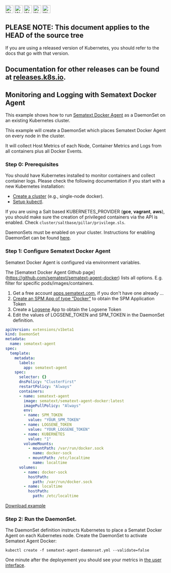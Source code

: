 <!-- BEGIN MUNGE: UNVERSIONED_WARNING -->

<!-- BEGIN STRIP_FOR_RELEASE -->

<img src="http://kubernetes.io/img/warning.png" alt="WARNING"
     width="25" height="25">
<img src="http://kubernetes.io/img/warning.png" alt="WARNING"
     width="25" height="25">
<img src="http://kubernetes.io/img/warning.png" alt="WARNING"
     width="25" height="25">
<img src="http://kubernetes.io/img/warning.png" alt="WARNING"
     width="25" height="25">
<img src="http://kubernetes.io/img/warning.png" alt="WARNING"
     width="25" height="25">

<h2>PLEASE NOTE: This document applies to the HEAD of the source tree</h2>

If you are using a released version of Kubernetes, you should
refer to the docs that go with that version.

Documentation for other releases can be found at
[releases.k8s.io](http://releases.k8s.io).
</strong>
--

<!-- END STRIP_FOR_RELEASE -->

<!-- END MUNGE: UNVERSIONED_WARNING -->

## Monitoring and Logging with Sematext Docker Agent 

This example shows how to run [Sematext Docker Agent](https://github.com/sematext/sematext-agent-docker) as a DaemonSet on an existing Kubernetes cluster.

This example will create a DaemonSet which places Sematext Docker Agent on every node in the cluster. 

It will collect Host Metrics of each Node, Container Metrics and Logs from all containers plus all Docker Events.

### Step 0: Prerequisites

You should have Kubernetes installed to monitor containers and collect container logs. Please check the following documentation if you start with a new Kubernetes installation: 
* [Create a cluster](../docs/getting-started-guides/) (e.g., single-node docker).
* [Setup kubectl](../docs/user-guide/prereqs.md).

If you are using a Salt based KUBERNETES\_PROVIDER (**gce**, **vagrant**, **aws**), you should make sure the creation of privileged containers via the API is enabled. Check `cluster/saltbase/pillar/privilege.sls`.

DaemonSets must be enabled on your cluster. Instructions for enabling DaemonSet can be found [here](../../docs/api.md#enabling-the-extensions-group).

### Step 1: Configure Sematext Docker Agent

Sematext Docker Agent is configured via environment variables.

The [Sematext Docker Agent Github page]
(https://github.com/sematext/sematext-agent-docker) lists all options. E.g. filter for specific pods/images/containers.

1. Get a free account [apps.sematext.com](https://apps.sematext.com/users-web/register.do), if you don't have one already ...  
2. [Create an SPM App of type “Docker”](https://apps.sematext.com/spm-reports/registerApplication.do) to obtain the SPM Application Token
3. Create a [Logsene](http://www.sematext.com/logsene/) App to obtain the Logsene Token
4. Edit the values of LOGSENE_TOKEN and SPM_TOKEN in the DaemonSet definition.

<!-- BEGIN MUNGE: EXAMPLE sematext-agent-daemonset.yml -->

```yml
apiVersion: extensions/v1beta1
kind: DaemonSet
metadata:
  name: sematext-agent
spec:
  template:
    metadata:
      labels:
        app: sematext-agent
    spec:
      selector: {}
      dnsPolicy: "ClusterFirst"
      restartPolicy: "Always"
      containers:
      - name: sematext-agent
        image: sematext/sematext-agent-docker:latest
        imagePullPolicy: "Always"
        env:
        - name: SPM_TOKEN
          value: "YOUR_SPM_TOKEN"
        - name: LOGSENE_TOKEN
          value: "YOUR_LOGSENE_TOKEN"
        - name: KUBERNETES
          value: "1"
        volumeMounts:
          - mountPath: /var/run/docker.sock
            name: docker-sock
          - mountPath: /etc/localtime
            name: localtime
      volumes:
        - name: docker-sock
          hostPath:
            path: /var/run/docker.sock
        - name: localtime
          hostPath:
            path: /etc/localtime
```

[Download example](sematext-agent-daemonset.yml?raw=true)
<!-- END MUNGE: EXAMPLE sematext-agent-daemonset.yml -->

### Step 2: Run the DaemonSet.

The DaemonSet definition instructs Kubernetes to place a Sematet Docker Agent on each Kubernetes node. Create the DaemonSet to activate Sematext Agent Docker:

```
kubectl create -f sematext-agent-daemonset.yml --validate=false
```

One minute after the deployement you should see your metrics in [the user interface](https://apps.sematext.com). 

